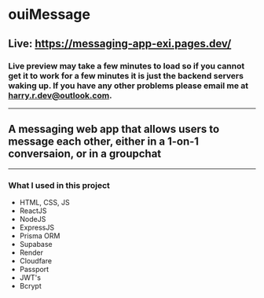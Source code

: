 # ouiMessage

## Live: https://messaging-app-exi.pages.dev/
### Live preview may take a few minutes to load so if you cannot get it to work for a few minutes it is just the backend servers waking up. If you have any other problems please email me at harry.r.dev@outlook.com. 

----------

## A messaging web app that allows users to message each other, either in a 1-on-1 conversaion, or in a groupchat

----------

### What I used in this project

- HTML, CSS, JS
- ReactJS
- NodeJS
- ExpressJS
- Prisma ORM
- Supabase
- Render
- Cloudfare
- Passport
- JWT's
- Bcrypt


